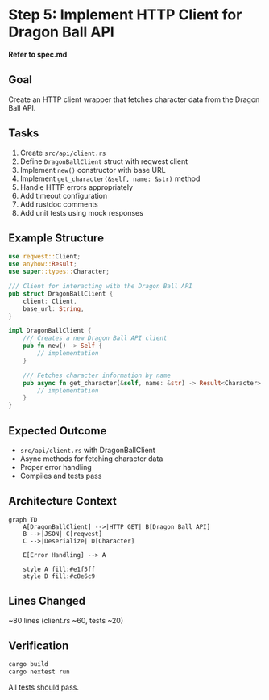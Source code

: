 # Step 5: Implement HTTP Client for Dragon Ball API

**Refer to spec.md**

## Goal
Create an HTTP client wrapper that fetches character data from the Dragon Ball API.

## Tasks
1. Create `src/api/client.rs`
2. Define `DragonBallClient` struct with reqwest client
3. Implement `new()` constructor with base URL
4. Implement `get_character(&self, name: &str)` method
5. Handle HTTP errors appropriately
6. Add timeout configuration
7. Add rustdoc comments
8. Add unit tests using mock responses

## Example Structure
```rust
use reqwest::Client;
use anyhow::Result;
use super::types::Character;

/// Client for interacting with the Dragon Ball API
pub struct DragonBallClient {
    client: Client,
    base_url: String,
}

impl DragonBallClient {
    /// Creates a new Dragon Ball API client
    pub fn new() -> Self {
        // implementation
    }

    /// Fetches character information by name
    pub async fn get_character(&self, name: &str) -> Result<Character> {
        // implementation
    }
}
```

## Expected Outcome
- `src/api/client.rs` with DragonBallClient
- Async methods for fetching character data
- Proper error handling
- Compiles and tests pass

## Architecture Context
```mermaid
graph TD
    A[DragonBallClient] -->|HTTP GET| B[Dragon Ball API]
    B -->|JSON| C[reqwest]
    C -->|Deserialize| D[Character]

    E[Error Handling] --> A

    style A fill:#e1f5ff
    style D fill:#c8e6c9
```

## Lines Changed
~80 lines (client.rs ~60, tests ~20)

## Verification
```bash
cargo build
cargo nextest run
```
All tests should pass.
